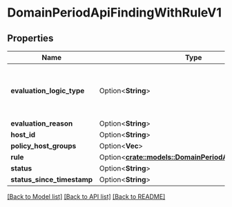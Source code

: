 # DomainPeriodApiFindingWithRuleV1

## Properties

Name | Type | Description | Notes
------------ | ------------- | ------------- | -------------
**evaluation_logic_type** | Option<**String**> | Example values: NOT_AVAILABLE, AVAILABLE, DISABLE_RULE, UNSUPPORTED_RULE, OVERRIDE_STATUS | [optional]
**evaluation_reason** | Option<**String**> |  | [optional]
**host_id** | Option<**String**> |  | [optional]
**policy_host_groups** | Option<**Vec<String>**> |  | [optional]
**rule** | Option<[**crate::models::DomainPeriodApiFindingRuleV1**](domain.APIFindingRuleV1.md)> |  | [optional]
**status** | Option<**String**> |  | [optional]
**status_since_timestamp** | Option<**String**> |  | [optional]

[[Back to Model list]](../README.md#documentation-for-models) [[Back to API list]](../README.md#documentation-for-api-endpoints) [[Back to README]](../README.md)
